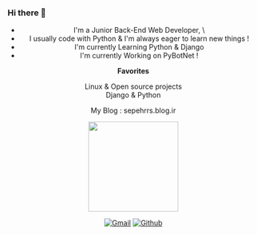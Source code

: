 ### Hi there 👋

<div align="center">

* I'm a Junior Back-End Web Developer, \
* I usually code with Python & I'm always eager to learn new things !
* I'm currently Learning Python & Django
* I'm currently Working on PyBotNet ! 
 
__Favorites__
 
Linux  &  Open source projects \
Django  &  Python

My Blog : sepehrrs.blog.ir
 
 <img text_alight="midel" height="180em" src="https://github-readme-stats.vercel.app/api?username=SepehrRasouli&show_icons=true&hide_border=true&&count_private=true&include_all_commits=true" />
 
 

[![Gmail](https://img.shields.io/badge/Gmail-D14836?style=for-the-badge&logo=gmail&logoColor=white)](mailto:sepehrrs06@gmail.com)
[![Github](https://img.shields.io/badge/GitHub-100000?style=for-the-badge&logo=github&logoColor=white)](https://github.com/SepehrRasouli)
</div>
